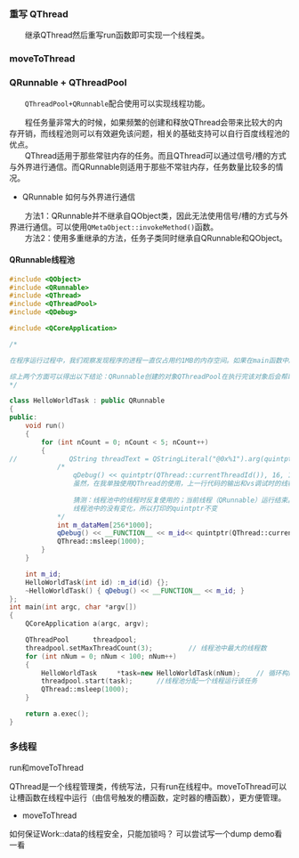 
### 重写 QThread

&emsp;&emsp;继承QThread然后重写run函数即可实现一个线程类。

### moveToThread

### QRunnable + QThreadPool

&emsp;&emsp;```QThreadPool+QRunnable```配合使用可以实现线程功能。

&emsp;&emsp;程任务量非常大的时候，如果频繁的创建和释放QThread会带来比较大的内存开销，而线程池则可以有效避免该问题，相关的基础支持可以自行百度线程池的优点。  
&emsp;&emsp;QThread适用于那些常驻内存的任务。而且QThread可以通过信号/槽的方式与外界进行通信。而QRunnable则适用于那些不常驻内存，任务数量比较多的情况。

+ QRunnable 如何与外界进行通信

&emsp;&emsp;方法1：QRunnable并不继承自QObject类，因此无法使用信号/槽的方式与外界进行通信。可以使用```QMetaObject::invokeMethod()```函数。  
&emsp;&emsp;方法2：使用多重继承的方法，任务子类同时继承自QRunnable和QObject。

#### QRunnable线程池

```cpp
#include <QObject>
#include <QRunnable>
#include <QThread>
#include <QThreadPool>
#include <QDebug>

#include <QCoreApplication>

/*

在程序运行过程中，我们观察发现程序的进程一直仅占用约1MB的内存空间。如果在main函数中所创建的100个HelloWorldTask 指针对象没有被QThreadPool释放的话，随着程序的运行该程序所占内存空间应该逐步攀升到约100MB。然而实际情况是，该程序最高仅占用1MB的内存空间。

综上两个方面可以得出以下结论：QRunnable创建的对象QThreadPool在执行完该对象后会帮助我们来清空内存，不需要我们手动回收内存。
*/

class HelloWorldTask : public QRunnable
{
public:
    void run()
    {
        for (int nCount = 0; nCount < 5; nCount++)
        {
//             QString threadText = QStringLiteral("@0x%1").arg(quintptr(QThread::currentThreadId()), 16, 16, QLatin1Char('0'));
            /*
                qDebug() << quintptr(QThread::currentThreadId()), 16, 16, QLatin1Char('0')并不是我想像中的线程id；
                虽然，在我单独使用QThread的使用，上一行代码的输出和vs调试时的线程id一样。
                
                猜测：线程池中的线程时反复使用的；当前线程（QRunnable）运行结束。移除当前QRunnable，并将下一个QRunnable移入线程池；
                线程池中的没有变化，所以打印的quintptr不变
            */
            int m_dataMem[256*1000];
            qDebug() << __FUNCTION__ << m_id<< quintptr(QThread::currentThreadId()), 16, 16, QLatin1Char('0');
            QThread::msleep(1000);
        }
    }

    int m_id;
    HelloWorldTask(int id) :m_id(id) {};
    ~HelloWorldTask() { qDebug() << __FUNCTION__ << m_id; }
};
int main(int argc, char *argv[])
{
    QCoreApplication a(argc, argv);

    QThreadPool      threadpool;               
    threadpool.setMaxThreadCount(3);         // 线程池中最大的线程数
    for (int nNum = 0; nNum < 100; nNum++)
    {
        HelloWorldTask     *task=new HelloWorldTask(nNum);    // 循环构建可在线程池中运行的任务
        threadpool.start(task);      //线程池分配一个线程运行该任务
        QThread::msleep(1000);
    }

    return a.exec();
}
```

### 多线程

run和moveToThread

QThread是一个线程管理类，传统写法，只有run在线程中。moveToThread可以让槽函数在线程中运行（由信号触发的槽函数，定时器的槽函数），更方便管理。

+ moveToThread

如何保证Work::data的线程安全，只能加锁吗？
可以尝试写一个dump demo看一看